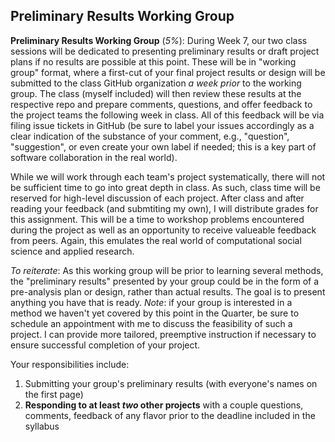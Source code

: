 ## Preliminary Results Working Group

**Preliminary Results Working Group** (*5%*): During Week 7, our two class sessions will be dedicated to presenting preliminary results or draft project plans if no results are possible at this point. These will be in "working group" format, where a first-cut of your final project results or design will be submitted to the class GitHub organization _a week prior_ to the working group. The class (myself included) will then review these results at the respective repo and prepare comments, questions, and offer feedback to the project teams the following week in class. All of this feedback will be via filing issue tickets in GitHub (be sure to label your issues accordingly as a clear indication of the substance of your comment, e.g., "question", "suggestion", or even create your own label if needed; this is a key part of software collaboration in the real world).

While we will work through each team's project systematically, there will not be sufficient time to go into great depth in class. As such, class time will be reserved for high-level discussion of each project. After class and after reading your feedback (and submtiting my own), I will distribute grades for this assignment. This will be a time to workshop problems encountered during the project as well as an opportunity to receive valueable feedback from peers. Again, this emulates the real world of computational social science and applied research.
	
_To reiterate_: As this working group will be prior to learning several methods, the "preliminary results" presented by your group could be in the form of a pre-analysis plan or design, rather than actual results. The goal is to present anything you have that is ready. _Note_: if your group is interested in a method we haven't yet covered by this point in the Quarter, be sure to schedule an appointment with me to discuss the feasibility of such a project. I can provide more tailored, preemptive instruction if necessary to ensure successful completion of your project.

Your responsibilities include:

1. Submitting your group's preliminary results (with everyone's names on the first page)
2. **Responding to at least *two* other projects** with a couple questions, comments, feedback of any flavor prior to the deadline included in the syllabus 
